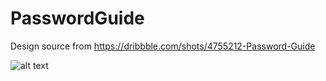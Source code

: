 # PasswordGuide
Design source from https://dribbble.com/shots/4755212-Password-Guide

![alt text](https://cdn.dribbble.com/users/793057/screenshots/4755212/set-password.gif)
